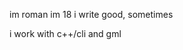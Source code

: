 im roman im 18 i write good, sometimes

i work with c++/cli and gml
<!---
196roman/196roman is a ✨ special ✨ repository because its `README.md` (this file) appears on your GitHub profile.
You can click the Preview link to take a look at your changes.
--->
